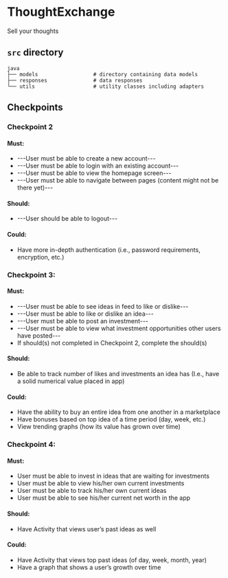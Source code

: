 
# ThoughtExchange

Sell your thoughts

## `src` directory

    java
    ├── models                  # directory containing data models
    ├── responses               # data responses
    └── utils                   # utility classes including adapters


## Checkpoints
### Checkpoint 2
#### Must:
- ---User must be able to create a new account---
- ---User must be able to login with an existing account---
- ---User must be able to view the homepage screen---
- ---User must be able to navigate between pages (content might not be there yet)---

#### Should:
- ---User should be able to logout---

#### Could:
- Have more in-depth authentication (i.e., password requirements, encryption, etc.)

### Checkpoint 3:
#### Must:
- ---User must be able to see ideas in feed to like or dislike---
- ---User must be able to like or dislike an idea--- 
- ---User must be able to post an investment---
- ---User must be able to view what investment opportunities other users have posted---
- If should(s) not completed in Checkpoint 2, complete the should(s)
#### Should:
- Be able to track number of likes and investments an idea has (I.e., have a solid numerical value placed in app)
#### Could:
- Have the ability to buy an entire idea from one another in a marketplace
- Have bonuses based on top idea of a time period (day, week, etc.)
- View trending graphs (how its value has grown over time)

### Checkpoint 4:
#### Must:
- User must be able to invest in ideas that are waiting for investments
- User must be able to view his/her own current investments
- User must be able to track his/her own current ideas
- User must be able to see his/her current net worth in the app
#### Should:
- Have Activity that views user’s past ideas as well
#### Could:
- Have Activity that views top past ideas (of day, week, month, year)
- Have a graph that shows a user’s growth over time

